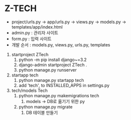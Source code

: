 # Z-TECH
- project/urls.py -> app/urls.py -> views.py -> models.py -> templates/app/index.html
- admin.py : 관리자 사이트
- form.py : 입력 사이트
- 개발 순서 : models.py, views.py, urls.py, templates

1. startproject ZTech
   1. python -m pip install django~=3.2
   2. django-admin startproject ZTech .
   3. python manage.py runserver
2. startapp tech
   1. python manage.py startapp tech
   2. add 'tech', to INSTALLED_APPS in settings.py
3. tech/models Tech
   1. python manage.py makemigrations tech
      1. models -> DB로 옮기기 위한 py
   2. python manage.py migrate
      1. DB 테이블 만들기